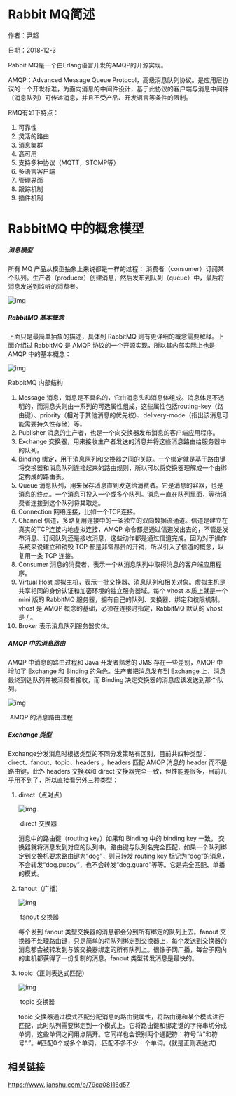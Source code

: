 # Rabbit MQ简述

作者：尹超

日期：2018-12-3

Rabbit MQ是一个由Erlang语言开发的AMQP的开源实现。

AMQP：Advanced Message Queue Protocol，高级消息队列协议。是应用层协议的一个开发标准，为面向消息的中间件设计，基于此协议的客户端与消息中间件（消息队列）可传递消息，并且不受产品、开发语言等条件的限制。

RMQ有如下特点：

1. 可靠性
2. 灵活的路由
3. 消息集群
4. 高可用
5. 支持多种协议（MQTT，STOMP等）
6. 多语言客户端
7. 管理界面
8. 跟踪机制
9. 插件机制

# RabbitMQ 中的概念模型

##### 消息模型

所有 MQ 产品从模型抽象上来说都是一样的过程：
消费者（consumer）订阅某个队列。生产者（producer）创建消息，然后发布到队列（queue）中，最后将消息发送到监听的消费者。



![img](https://upload-images.jianshu.io/upload_images/5015984-066ff248d5ff8eed.png?imageMogr2/auto-orient/strip%7CimageView2/2/w/401/format/webp)

##### RabbitMQ 基本概念

上面只是最简单抽象的描述，具体到 RabbitMQ 则有更详细的概念需要解释。上面介绍过 RabbitMQ 是 AMQP 协议的一个开源实现，所以其内部实际上也是 AMQP 中的基本概念：



![img](https:////upload-images.jianshu.io/upload_images/5015984-367dd717d89ae5db.png?imageMogr2/auto-orient/strip%7CimageView2/2/w/554/format/webp)

RabbitMQ 内部结构

1. Message
    消息，消息是不具名的，它由消息头和消息体组成。消息体是不透明的，而消息头则由一系列的可选属性组成，这些属性包括routing-key（路由键）、priority（相对于其他消息的优先权）、delivery-mode（指出该消息可能需要持久性存储）等。
2. Publisher
    消息的生产者，也是一个向交换器发布消息的客户端应用程序。
3. Exchange
    交换器，用来接收生产者发送的消息并将这些消息路由给服务器中的队列。
4. Binding
    绑定，用于消息队列和交换器之间的关联。一个绑定就是基于路由键将交换器和消息队列连接起来的路由规则，所以可以将交换器理解成一个由绑定构成的路由表。
5. Queue
    消息队列，用来保存消息直到发送给消费者。它是消息的容器，也是消息的终点。一个消息可投入一个或多个队列。消息一直在队列里面，等待消费者连接到这个队列将其取走。
6. Connection
    网络连接，比如一个TCP连接。
7. Channel
    信道，多路复用连接中的一条独立的双向数据流通道。信道是建立在真实的TCP连接内地虚拟连接，AMQP 命令都是通过信道发出去的，不管是发布消息、订阅队列还是接收消息，这些动作都是通过信道完成。因为对于操作系统来说建立和销毁 TCP 都是非常昂贵的开销，所以引入了信道的概念，以复用一条 TCP 连接。
8. Consumer
    消息的消费者，表示一个从消息队列中取得消息的客户端应用程序。
9. Virtual Host
    虚拟主机，表示一批交换器、消息队列和相关对象。虚拟主机是共享相同的身份认证和加密环境的独立服务器域。每个 vhost 本质上就是一个 mini 版的 RabbitMQ 服务器，拥有自己的队列、交换器、绑定和权限机制。vhost 是 AMQP 概念的基础，必须在连接时指定，RabbitMQ 默认的 vhost 是 / 。
10. Broker
     表示消息队列服务器实体。

##### AMQP 中的消息路由

AMQP 中消息的路由过程和 Java 开发者熟悉的 JMS 存在一些差别，AMQP 中增加了 Exchange 和 Binding 的角色。生产者把消息发布到 Exchange 上，消息最终到达队列并被消费者接收，而 Binding 决定交换器的消息应该发送到那个队列。



![img](https:////upload-images.jianshu.io/upload_images/5015984-7fd73af768f28704.png?imageMogr2/auto-orient/strip%7CimageView2/2/w/484/format/webp)

​						AMQP 的消息路由过程

##### Exchange 类型

Exchange分发消息时根据类型的不同分发策略有区别，目前共四种类型：direct、fanout、topic、headers 。headers 匹配 AMQP 消息的 header 而不是路由键，此外 headers 交换器和 direct 交换器完全一致，但性能差很多，目前几乎用不到了，所以直接看另外三种类型：

1. direct（点对点）



   ![img](https:////upload-images.jianshu.io/upload_images/5015984-13db639d2c22f2aa.png?imageMogr2/auto-orient/strip%7CimageView2/2/w/385/format/webp)

   ​							direct 交换器

   消息中的路由键（routing key）如果和 Binding 中的 binding key 一致， 交换器就将消息发到对应的队列中。路由键与队列名完全匹配，如果一个队列绑定到交换机要求路由键为“dog”，则只转发 routing key 标记为“dog”的消息，不会转发“dog.puppy”，也不会转发“dog.guard”等等。它是完全匹配、单播的模式。

2. fanout（广播）



   ![img](https:////upload-images.jianshu.io/upload_images/5015984-2f509b7f34c47170.png?imageMogr2/auto-orient/strip%7CimageView2/2/w/463/format/webp)

   ​							fanout 交换器

   每个发到 fanout 类型交换器的消息都会分到所有绑定的队列上去。fanout 交换器不处理路由键，只是简单的将队列绑定到交换器上，每个发送到交换器的消息都会被转发到与该交换器绑定的所有队列上。很像子网广播，每台子网内的主机都获得了一份复制的消息。fanout 类型转发消息是最快的。

3. topic（正则表达式匹配）



   ![img](https:////upload-images.jianshu.io/upload_images/5015984-275ea009bdf806a0.png?imageMogr2/auto-orient/strip%7CimageView2/2/w/558/format/webp)

   ​							topic 交换器

    topic 交换器通过模式匹配分配消息的路由键属性，将路由键和某个模式进行匹配，此时队列需要绑定到一个模式上。它将路由键和绑定键的字符串切分成单词，这些单词之间用点隔开。它同样也会识别两个通配符：符号“#”和符号“.”。#匹配0个或多个单词，.匹配不多不少一个单词。(就是正则表达式)

## 相关链接

https://www.jianshu.com/p/79ca08116d57